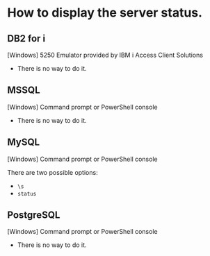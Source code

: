 # How to display the server status.

## DB2 for i

\[Windows\] 5250 Emulator provided by IBM i Access Client Solutions

* There is no way to do it.



## MSSQL

\[Windows\] Command prompt or PowerShell console

* There is no way to do it.



## MySQL

\[Windows\] Command prompt or PowerShell console

There are two possible options:
* `\s`
* `status`



## PostgreSQL

\[Windows\] Command prompt or PowerShell console

* There is no way to do it.
